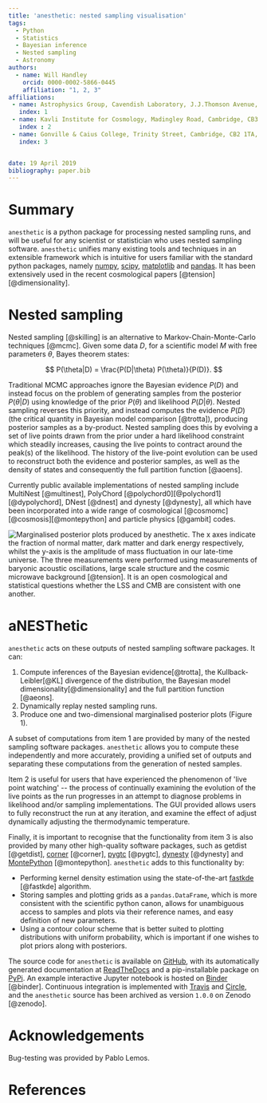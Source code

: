 ```yaml
---
title: 'anesthetic: nested sampling visualisation'
tags:
  - Python
  - Statistics
  - Bayesian inference
  - Nested sampling
  - Astronomy
authors:
  - name: Will Handley
    orcid: 0000-0002-5866-0445
    affiliation: "1, 2, 3"
affiliations:
 - name: Astrophysics Group, Cavendish Laboratory, J.J.Thomson Avenue, Cambridge, CB3 0HE, UK
   index: 1
 - name: Kavli Institute for Cosmology, Madingley Road, Cambridge, CB3 0HA, UK
   index : 2
 - name: Gonville & Caius College, Trinity Street, Cambridge, CB2 1TA, UK
   index: 3


date: 19 April 2019
bibliography: paper.bib
---
```


# Summary
``anesthetic`` is a python package for processing nested sampling runs, and
will be useful for any scientist or statistician who uses nested sampling
software. ``anesthetic`` unifies many existing tools and techniques in an
extensible framework which is intuitive for users familiar with the standard
python packages, namely [numpy](https://www.numpy.org/),
[scipy](https://www.scipy.org/), [matplotlib](https://matplotlib.org/) and
[pandas](https://pandas.pydata.org/). It has been extensively used in the
recent cosmological papers [@tension][@dimensionality].



# Nested sampling

Nested sampling [@skilling] is an alternative to Markov-Chain-Monte-Carlo
techniques [@mcmc]. Given some data $D$, for a scientific model $M$ with free
parameters $\theta$, Bayes theorem states:

$$ P(\theta|D) = \frac{P(D|\theta) P(\theta)}{P(D)}. $$

Traditional MCMC approaches ignore the Bayesian evidence $P(D)$ and instead
focus on the problem of generating samples from the posterior $P(\theta|D)$
using knowledge of the prior $P(\theta)$ and likelihood $P(D|\theta)$. Nested
sampling reverses this priority, and instead computes the evidence $P(D)$ (the
critical quantity in Bayesian model comparison [@trotta]), producing posterior
samples as a by-product. Nested sampling does this by evolving a set of live
points drawn from the prior under a hard likelihood constraint which steadily
increases, causing the live points to contract around the peak(s) of the
likelihood. The history of the live-point evolution can be used to reconstruct
both the evidence and posterior samples, as well as the density of states and
consequently the full partition function [@aoens].

Currently public available implementations of nested sampling include MultiNest
[@multinest], PolyChord [@polychord0][@polychord1][@dypolychord], DNest
[@dnest] and dynesty [@dynesty], all which have been incorporated into a
wide range of cosmological [@cosmomc][@cosmosis][@montepython] and particle
physics [@gambit] codes.

![Marginalised posterior plots produced by ``anesthetic``. The x axes indicate
the fraction of normal matter, dark matter and dark energy respectively, whilst
the y-axis is the amplitude of mass fluctuation in our late-time universe. The
three measurements were performed using measurements of baryonic acoustic
oscillations, large scale structure and the cosmic microwave background
[@tension]. It is an open cosmological and statistical questions whether the
LSS and CMB are consistent with one another.](2d.png) 

# aNESThetic
``anesthetic`` acts on these outputs of nested sampling software packages. It can:

1. Compute inferences of the Bayesian evidence[@trotta], the Kullback-Leibler[@KL] divergence
  of the distribution, the Bayesian model dimensionality[@dimensionality] and
  the full partition function [@aeons].
2. Dynamically replay nested sampling runs.
3. Produce one and two-dimensional marginalised posterior plots (Figure 1).

A subset of computations from item 1 are provided by many of the nested
sampling software packages. ``anesthetic`` allows you to compute these
independently and more accurately, providing a unified set of outputs and
separating these computations from the generation of nested samples.

Item 2 is useful for users that have experienced the phenomenon of 'live point
watching' -- the process of continually examining the evolution of the live
points as the run progresses in an attempt to diagnose problems in likelihood
and/or sampling implementations. The GUI provided allows users to fully
reconstruct the run at any iteration, and examine the effect of adjust
dynamically adjusting the thermodynamic temperature.

Finally, it is important to recognise that the functionality from item 3 is
also provided by many other high-quality software packages, such as getdist
[@getdist], [corner](https://corner.readthedocs.io/en/latest/) [@corner],
[pygtc](https://pygtc.readthedocs.io/en/latest/) [@pygtc],
[dynesty](https://dynesty.readthedocs.io) [@dynesty] and
[MontePython](http://baudren.github.io/montepython.html) [@montepython].
``anesthetic`` adds to this functionality by:

- Performing kernel density estimation using the state-of-the-art
  [fastkde](https://pypi.org/project/fastkde/) [@fastkde] algorithm.
- Storing samples and plotting grids as a ``pandas.DataFrame``, which is more
  consistent with the scientific python canon, allows for unambiguous
  access to samples and plots via their reference names, and easy definition of
  new parameters.
- Using a contour colour scheme that is better suited to plotting distributions
  with uniform probability, which is important if one wishes to plot priors
  along with posteriors.

The source code for ``anesthetic`` is available on
[GitHub](https://github.com/williamjameshandley/anesthetic), with its
automatically generated documentation at
[ReadTheDocs](https://anesthetic.readthedocs.io/) and a pip-installable package
on [PyPi](https://pypi.org/project/anesthetic/). An example interactive Jupyter
notebook is hosted on
[Binder](https://mybinder.org/v2/gh/williamjameshandley/anesthetic/master?filepath=demo.ipynb)
[@binder]. Continuous integration is implemented with
[Travis](https://travis-ci.org/williamjameshandley/anesthetic) and
[Circle](https://circleci.com/gh/williamjameshandley/anesthetic), and the
``anesthetic`` source has been archived as version ``1.0.0`` on Zenodo
[@zenodo].

# Acknowledgements

Bug-testing was provided by Pablo Lemos.

# References
